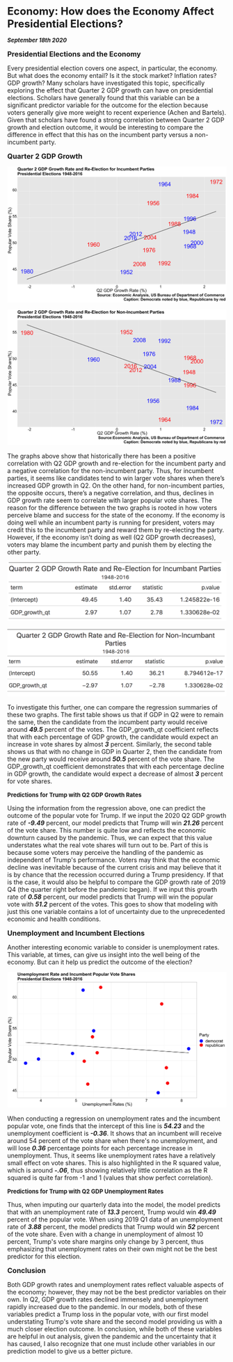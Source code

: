 **<font size="5"> Economy: How does the Economy Affect Presidential Elections? </font>**

_**<font size="2"> September 18th 2020 </font>**_



**<font size="3"> Presidential Elections and the Economy </font>**

Every presidential election covers one aspect, in particular, the economy. But what does the economy entail? Is it the stock market? Inflation rates? GDP growth? Many scholars have investigated this topic, specifically exploring the effect that Quarter 2 GDP growth can have on presidential elections. Scholars have generally found that this variable can be a significant predictor variable for the outcome for the election because voters generally give more weight to recent experience (Achen and Bartels). Given that scholars have found a strong correlation between Quarter 2 GDP growth and election outcome, it would be interesting to compare the difference in effect that this has on the incumbent party versus a non-incumbent party.



**<font size="3"> Quarter 2 GDP Growth </font>**




![Incumbant Party Economy](incumbant_economy.png)

![Non-Incumbant Party Economy](nonincumbant_economy.png)



The graphs above show that historically there has been a positive correlation with Q2 GDP growth and re-election for the incumbent party and a negative correlation for the non-incumbent party. Thus, for incumbent parties, it seems like candidates tend to win larger vote shares when there’s increased GDP growth in Q2. On the other hand, for non-incumbent parties, the opposite occurs, there’s a negative correlation, and thus, declines in GDP growth rate seem to correlate with larger popular vote shares. The reason for the difference between the two graphs is rooted in how voters perceive blame and success for the state of the economy. If the economy is doing well while an incumbent party is running for president, voters may credit this to the incumbent party and reward them by re-electing the party. However, if the economy isn’t doing as well (Q2 GDP growth decreases), voters may blame the incumbent party and punish them by electing the other party. 




![Economy Table 1](Economy_table1.png)

![Economy Table 2](Economy_table2.png)




To investigate this further, one can compare the regression summaries of these two graphs. The first table shows us that if GDP in Q2 were to remain the same, then the candidate from the incumbent party would receive around _**49.5**_ percent of the votes. The GDP_growth_qt coefficient reflects that with each percentage of GDP growth, the candidate would expect an increase in vote shares by almost _**3**_ percent. Similarly, the second table shows us that with no change in GDP in Quarter 2, then the candidate from the new party would receive around _**50.5**_ percent of the vote share. The GDP_growth_qt coefficient demonstrates that with each percentage decline in GDP growth, the candidate would expect a decrease of almost _**3**_ percent for vote shares.


**<font size="2"> Predictions for Trump with Q2 GDP Growth Rates </font>**


Using the information from the regression above, one can predict the outcome of the popular vote for Trump. If we input the 2020 Q2 GDP growth rate of _**-9.49**_ percent, our model predicts that Trump will win _**21.26**_ percent of the vote share. This number is quite low and reflects the economic downturn caused by the pandemic. Thus, we can expect that this value understates what the real vote shares will turn out to be. Part of this is because some voters may perceive the handling of the pandemic as independent of Trump's performance. Voters may think that the economic decline was inevitable because of the current crisis and may believe that it is by chance that the recession occurred during a Trump presidency. If that is the case, it would also be helpful to compare the GDP growth rate of 2019 Q4 (the quarter right before the pandemic began). If we input this growth rate of _**0.58**_ percent, our model predicts that Trump will win the popular vote with _**51.2**_ percent of the votes. This goes to show that modeling with just this one variable contains a lot of uncertainty due to the unprecedented economic and health conditions.



**<font size="3"> Unemployment and Incumbent Elections </font>**


Another interesting economic variable to consider is unemployment rates. This variable, at times, can give us insight into the well being of the economy. But can it help us predict the outcome of the election?




![Real Disposable Income](rdi_growth.png)



When conducting a regression on unemployment rates and the incumbent popular vote, one finds that the intercept of this line is _**54.23**_ and the unemployment coefficient is _**-0.36**_. It shows that an incumbent will receive around 54 percent of the vote share when there's no unemployment, and will lose **_0.36_** percentage points for each percentage increase in unemployment. Thus, it seems like unemployment rates have a relatively small effect on vote shares. This is also highlighted in the R squared value, which is around _**-.06**_, thus showing relatively little correlation as the R squared is quite far from -1 and 1 (values that show perfect correlation). 


**<font size="2"> Predictions for Trump with Q2 GDP Unemployment Rates </font>**


Thus, when imputing our quarterly data into the model, the model predicts that with an unemployment rate of _**13.3**_ percent, Trump would win _**49.49**_ percent of the popular vote. When using 2019 Q1 data of an unemployment rate of _**3.88**_ percent, the model predicts that Trump would win _**52**_ percent of the vote share. Even with a change in unemployment of almost 10 percent, Trump's vote share margins only change by 3 percent, thus emphasizing that unemployment rates on their own might not be the best predictor for this election.



**<font size="3"> Conclusion </font>**

Both GDP growth rates and unemployment rates reflect valuable aspects of the economy; however, they may not be the best predictor variables on their own. In Q2, GDP growth rates declined immensely and unemployment rapidly increased due to the pandemic. In our models, both of these variables predict a Trump loss in the popular vote, with our first model understating Trump's vote share and the second model providing us with a much closer election outcome. In conclusion, while both of these variables are helpful in out analysis, given the pandemic and the uncertainty that it has caused, I also recognize that one must include other variables in our prediction model to give us a better picture. 









